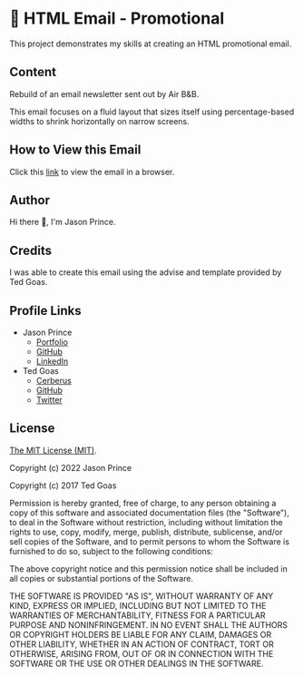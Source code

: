 # :email: HTML Email - Promotional

This project demonstrates my skills at creating an HTML promotional email.

## Content

Rebuild of an email newsletter sent out by Air B&B.

This email focuses on a fluid layout that sizes itself using percentage-based
widths to shrink horizontally on narrow screens.

## How to View this Email

Click this [link](https://email-newsletter-html.netlify.app/) to view the email
in a browser.

## Author

Hi there :wave:, I'm Jason Prince.

## Credits

I was able to create this email using the advise and template provided by Ted
Goas.

## Profile Links

- Jason Prince
  - [Portfolio](https://jason-prince.com/)
  - [GitHub](https://github.com/Jason-Prince)
  - [LinkedIn](https://www.linkedin.com/in/jason-c-prince/)
- Ted Goas
  - [Cerberus](https://www.cerberusemail.com/)
  - [GitHub](https://github.com/TedGoas/Cerberus)
  - [Twitter](https://twitter.com/TedGoas)

## License

[The MIT License (MIT)](docs/../LICENSE).

Copyright (c) 2022 Jason Prince

Copyright (c) 2017 Ted Goas

Permission is hereby granted, free of charge, to any person obtaining a copy of
this software and associated documentation files (the "Software"), to deal in
the Software without restriction, including without limitation the rights to
use, copy, modify, merge, publish, distribute, sublicense, and/or sell copies of
the Software, and to permit persons to whom the Software is furnished to do so,
subject to the following conditions:

The above copyright notice and this permission notice shall be included in all
copies or substantial portions of the Software.

THE SOFTWARE IS PROVIDED "AS IS", WITHOUT WARRANTY OF ANY KIND, EXPRESS OR
IMPLIED, INCLUDING BUT NOT LIMITED TO THE WARRANTIES OF MERCHANTABILITY, FITNESS
FOR A PARTICULAR PURPOSE AND NONINFRINGEMENT. IN NO EVENT SHALL THE AUTHORS OR
COPYRIGHT HOLDERS BE LIABLE FOR ANY CLAIM, DAMAGES OR OTHER LIABILITY, WHETHER
IN AN ACTION OF CONTRACT, TORT OR OTHERWISE, ARISING FROM, OUT OF OR IN
CONNECTION WITH THE SOFTWARE OR THE USE OR OTHER DEALINGS IN THE SOFTWARE.
